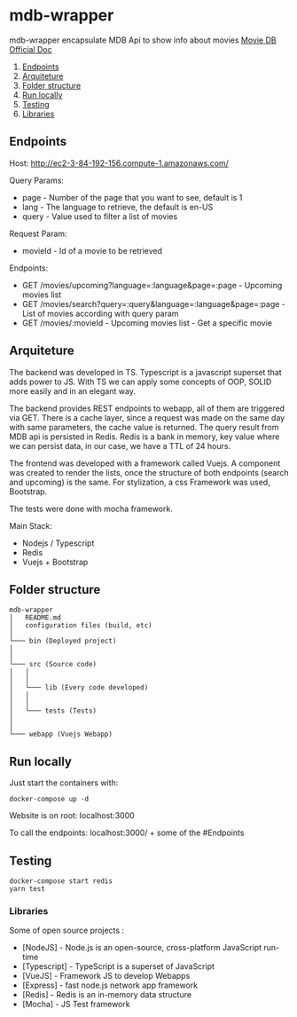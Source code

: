 # mdb-wrapper

mdb-wrapper encapsulate MDB Api to show info about movies 
[Movie DB Official Doc](https://developers.themoviedb.org/3)

1. [Endpoints](#Endpoints)
2. [Arquiteture](#Arquiteture)
3. [Folder structure](#FolderStructure)
4. [Run locally](#RunLocally)
5. [Testing](#Testing)
6. [Libraries](#Libraries)

## Endpoints

Host: http://ec2-3-84-192-156.compute-1.amazonaws.com/

Query Params: 

- page - Number of the page that you want to see, default is 1
- lang - The language to retrieve, the default is en-US
- query - Value used to filter a list of movies

Request Param: 

- movieId - Id of a movie to be retrieved

Endpoints: 

- GET /movies/upcoming?language=:language&page=:page - Upcoming movies list
- GET /movies/search?query=:query&language=:language&page=:page - List of movies according with query param
- GET /movies/:movieId - Upcoming movies list - Get a specific movie

## Arquiteture

The backend was developed in TS. Typescript is a javascript superset that adds power to JS.
With TS we can apply some concepts of OOP, SOLID more easily and in an elegant way.

The backend provides REST endpoints to webapp, all of them are triggered via GET.
There is a cache layer, since a request was made on the same day with same parameters, the cache value is returned.
The query result from MDB api is persisted in Redis. Redis is a bank in memory, key value where we can persist data, in our case, we have a TTL of 24 hours.

The frontend was developed with a framework called Vuejs. A component was created to render the lists, once the structure of both endpoints (search and upcoming) is the same. For stylization, a css Framework was used, Bootstrap.

The tests were done with mocha framework.

Main Stack:
- Nodejs / Typescript
- Redis
- Vuejs + Bootstrap

## Folder structure

```
mdb-wrapper
│   README.md
│   configuration files (build, etc)
│
└─── bin (Deployed project)
│
│
└─── src (Source code)
│   │
│   │
│   └─── lib (Every code developed)
│   │
│   │
│   └─── tests (Tests)
│
│
└─── webapp (Vuejs Webapp)
```


## Run locally

Just start the containers with:

```
docker-compose up -d
```


Website is on root: localhost:3000

To call the endpoints: localhost:3000/ + some of the #Endpoints

## Testing

```
docker-compose start redis
yarn test
```

### Libraries

Some of open source projects :

* [NodeJS] - Node.js is an open-source, cross-platform JavaScript run-time 
* [Typescript] -  TypeScript is a superset of JavaScript
* [VueJS] - Framework JS to develop Webapps
* [Express] - fast node.js network app framework
* [Redis] - Redis is an in-memory data structure 
* [Mocha] - JS Test framework
